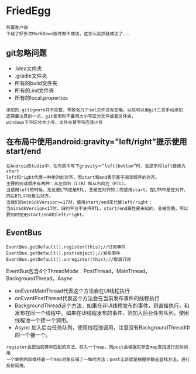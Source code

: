 # FriedEgg
    煎蛋客户端
    下载了好多次MarkDown插件都不成功，这怎么突然就成功了...

## git忽略问题
   - .idea文件夹
   - .gradle文件夹
   - 所有的build文件夹
   - 所有的.iml文件夹
   - 所有的local.properties

    添加的.gitignore并不完整，导致有几个iml文件没有忽略，以后可以用git工具手动添加
    还需要注意的一点，git使用时不要用大小写区分文件或者文件夹，
    windows下不区分大小写，文件夹首字符应该小写

##  在布局中使用android:gravity="left/right"提示使用start/end
    在AndroidStudio中，在布局中写下gravity＝“left|bottom”时，会提示将left替换为start
    left和right代表一种绝对的对齐，而start和end表示基于阅读顺序的对齐。
    主要的阅读顺序有两种：从左向右（LTR）和从右向左（RTL）。
    当使用left的时候，无论是LTR还是RTL，总是左对齐的；而使用start，在LTR中是左对齐，而在RTL中则是右对齐。
    当我们的minSdkVersion>=17时，使用start/end来代替left/right；
    当minSdkVersion<17时，旧的平台不支持RTL，start/end属性是未知的，会被忽略，所以要同时使用start/end和left/right。

## EventBus
    EventBus.getDefault().register(this);//订阅事件
    EventBus.getDefault().post(object);//发布事件
    EventBus.getDefault().unregister(this);//取消订阅

   EventBus包含4个ThreadMode：PostThread，MainThread，BackgroundThread，Async
   - onEventMainThread代表这个方法会在UI线程执行
   - onEventPostThread代表这个方法会在当前发布事件的线程执行
   - BackgroundThread这个方法，如果在非UI线程发布的事件，则直接执行，和发布在同一个线程中。如果在UI线程发布的事件，则加入后台任务队列，使用线程池一个接一个调用。
   - Async 加入后台任务队列，使用线程池调用，注意没有BackgroundThread中的一个接一个。

    register会把当前类中匹配的方法，存入一个map，而post会根据实参去map查找进行反射调用
    一个单例内部维持着一个map对象存储了一堆的方法；post无非就是根据参数去查找方法，进行反射调用。

